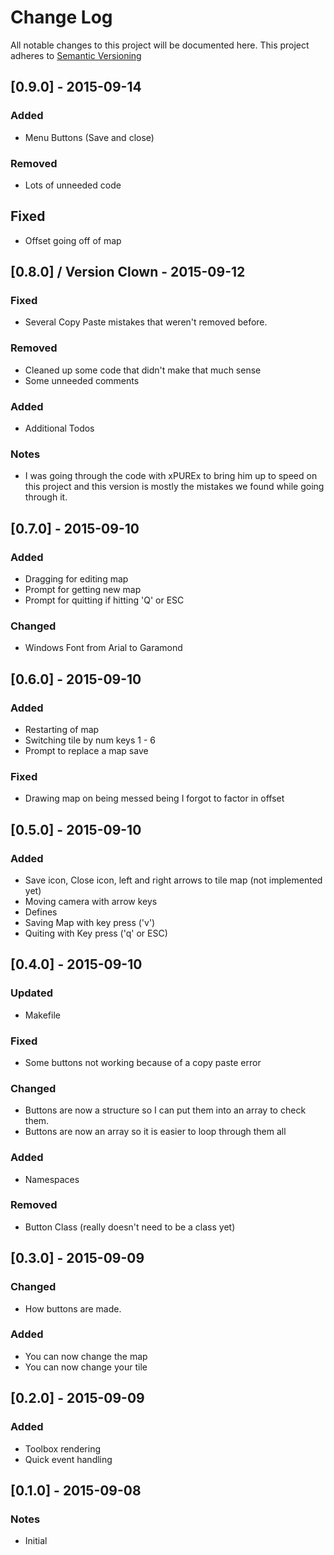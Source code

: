 # Change Log

All notable changes to this project will be documented here.
This project adheres to [Semantic Versioning](http://semver.org/)

## [0.9.0] - 2015-09-14
### Added 
* Menu Buttons (Save and close)

### Removed
* Lots of unneeded code

## Fixed
* Offset going off of map


## [0.8.0] / Version Clown - 2015-09-12
### Fixed
* Several Copy Paste mistakes that weren't removed before.

### Removed
* Cleaned up some code that didn't make that much sense
* Some unneeded comments

### Added
* Additional Todos

### Notes
* I was going through the code with xPUREx to bring him up to speed on this project and this version is mostly
 the mistakes we found while going through it.


## [0.7.0] - 2015-09-10
### Added
* Dragging for editing map
* Prompt for getting new map
* Prompt for quitting if hitting 'Q' or ESC

### Changed
* Windows Font from Arial to Garamond


## [0.6.0] - 2015-09-10
### Added
* Restarting of map
* Switching tile by num keys 1 - 6
* Prompt to replace a map save

### Fixed
* Drawing map on being messed being I forgot to factor in offset


## [0.5.0] - 2015-09-10
### Added
* Save icon, Close icon, left and right arrows to tile map (not implemented yet)
* Moving camera with arrow keys
* Defines
* Saving Map with key press ('v')
* Quiting with Key press ('q' or ESC)


## [0.4.0] - 2015-09-10
### Updated
* Makefile

### Fixed
* Some buttons not working because of a copy paste error

### Changed
* Buttons are now a structure so I can put them into an array to check them.
* Buttons are now an array so it is easier to loop through them all

### Added
* Namespaces

### Removed
* Button Class (really doesn't need to be a class yet)


## [0.3.0] - 2015-09-09
### Changed
* How buttons are made.

### Added
* You can now change the map
* You can now change your tile


## [0.2.0] - 2015-09-09
### Added
* Toolbox rendering
* Quick event handling


## [0.1.0] - 2015-09-08
### Notes
* Initial
